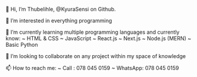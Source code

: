  👋 Hi, I’m Thubelihle, @KyuraSensi on Github.

 👀 I’m interested in everything programming

 🌱 I’m currently learning multiple programming languages and currently know:
     ~ HTML & CSS
     ~ JavaScript
     ~ React.js
     ~ Next.js
     ~ Node.js (MERN)
     ~ Basic Python

 💞️ I’m looking to collaborate on any project within my space of knowledge

 📫 How to reach me: 
  ~ Call : 078 045 0159
  ~ WhatsApp: 078 045 0159

<!---
KyuraSensi/KyuraSensi is a ✨ special ✨ repository because its `README.md` (this file) appears on your GitHub profile.
You can click the Preview link to take a look at your changes.
--->

